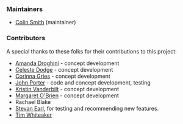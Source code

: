 ### Maintainers

* [Colin Smith](https://github.com/clnsmth) (maintainer)

### Contributors

A special thanks to these folks for their contributions to this project:

* [Amanda Droghini](http://accs.uaa.alaska.edu/staff/amanda-droghini/) - concept development
* [Celeste Dodge](https://twitter.com/tunefultoad) - concept development
* [Corinna Gries](https://limnology.wisc.edu/staff/gries-corinna/) - concept development
* [John Porter](https://www.evsc.virginia.edu/porter-john-h/) - code and concept development, testing
* [Kristin Vanderbilt](https://environmentaldatainitiative.org/about/team/kristin-vanderbilt/) - concept development
* [Margaret O'Brien](https://environmentaldatainitiative.org/about/team/margaret-obrien/) - concept development
* Rachael Blake
* [Stevan Earl](https://sustainability.asu.edu/person/stevan-earl/), for testing and recommending new features.
* [Tim Whiteaker](https://www.jsg.utexas.edu/researcher/timothy_whiteaker/)

